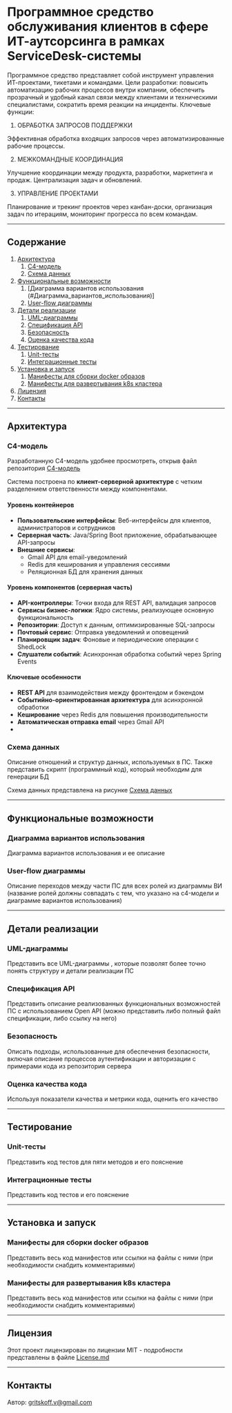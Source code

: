 # Программное средство обслуживания клиентов в сфере ИТ-аутсорсинга в рамках ServiceDesk-системы

Программное средство представляет собой инструмент управления ИТ-проектами, тикетами и командами.
Цели разработки: повысить автоматизацию рабочих процессов внутри компании, обеспечить прозрачный и удобный канал связи между клиентами и техническими специалистами, сократить время реакции на инциденты.
Ключевые функции:

1. ОБРАБОТКА ЗАПРОСОВ ПОДДЕРЖКИ

Эффективная обработка входящих запросов через автоматизированные рабочие процессы.

2. МЕЖКОМАНДНЫЕ КООРДИНАЦИЯ

Улучшение координации между продукта, разработки, маркетинга и продаж. Централизация задач и обновлений.

3. УПРАВЛЕНИЕ ПРОЕКТАМИ

Планирование и трекинг проектов через канбан-доски, организация задач по итерациям, мониторинг прогресса по всем командам.

---

## **Содержание**

1. [Архитектура](#Архитектура)
	1. [C4-модель](#C4-модель)
	2. [Схема данных](#Схема_данных)
2. [Функциональные возможности](#Функциональные_возможности)
	1. [Диаграмма вариантов использования (#Диаграмма_вариантов_использования)]
	2. [User-flow диаграммы](#User-flow_диаграммы)
3. [Детали реализации](#Детали_реализации)
	1. [UML-диаграммы](#UML-диаграммы)
	2. [Спецификация API](#Спецификация_API)
	3. [Безопасность](#Безопасность)
	4. [Оценка качества кода](#Оценка_качества_кода)
4. [Тестирование](#Тестирование)
	1. [Unit-тесты](#Unit-тесты)
	2. [Интеграционные тесты](#Интеграционные_тесты)
5. [Установка и  запуск](#installation)
	1. [Манифесты для сборки docker образов](#Манифесты_для_сборки_docker_образов)
	2. [Манифесты для развертывания k8s кластера](#Манифесты_для_развертывания_k8s_кластера)
6. [Лицензия](#Лицензия)
7. [Контакты](#Контакты)

---
## **Архитектура**

### C4-модель

Разработанную C4-модель удобнее просмотреть, открыв файл репозитория [C4-модель](./C4-Diplom.pdf)

Система построена по **клиент-серверной архитектуре** с четким разделением ответственности между компонентами.

#### Уровень контейнеров
- **Пользовательские интерфейсы**: Веб-интерфейсы для клиентов, администраторов и сотрудников
- **Серверная часть**: Java/Spring Boot приложение, обрабатывающее API-запросы
- **Внешние сервисы**: 
  - Gmail API для email-уведомлений
  - Redis для кеширования и управления сессиями
  - Реляционная БД для хранения данных

#### Уровень компонентов (серверная часть)
- **API-контроллеры**: Точки входа для REST API, валидация запросов
- **Сервисы бизнес-логики**: Ядро системы, реализующее основную функциональность
- **Репозитории**: Доступ к данным, оптимизированные SQL-запросы
- **Почтовый сервис**: Отправка уведомлений и оповещений
- **Планировщик задач**: Фоновые и периодические операции с ShedLock
- **Слушатели событий**: Асинхронная обработка событий через Spring Events

#### Ключевые особенности
- **REST API** для взаимодействия между фронтендом и бэкендом
- **Событийно-ориентированная архитектура** для асинхронной обработки
- **Кеширование** через Redis для повышения производительности
- **Автоматическая отправка email** через Gmail API
- 

### Схема данных

Описание отношений и структур данных, используемых в ПС. Также представить скрипт (программный код), который необходим для генерации БД

Схема данных представлена на рисунке [Схема данных](./database.png)

---

## **Функциональные возможности**

### Диаграмма вариантов использования

Диаграмма вариантов использования и ее описание

### User-flow диаграммы

Описание переходов между части ПС для всех ролей из диаграммы ВИ (название ролей должны совпадать с тем, что указано на c4-модели и диаграмме вариантов использования)


---

## **Детали реализации**

### UML-диаграммы

Представить все UML-диаграммы , которые позволят более точно понять структуру и детали реализации ПС

### Спецификация API

Представить описание реализованных функциональных возможностей ПС с использованием Open API (можно представить либо полный файл спецификации, либо ссылку на него)

### Безопасность

Описать подходы, использованные для обеспечения безопасности, включая описание процессов аутентификации и авторизации с примерами кода из репозитория сервера

### Оценка качества кода

Используя показатели качества и метрики кода, оценить его качество

---

## **Тестирование**

### Unit-тесты

Представить код тестов для пяти методов и его пояснение

### Интеграционные тесты

Представить код тестов и его пояснение

---

## **Установка и  запуск**

### Манифесты для сборки docker образов

Представить весь код манифестов или ссылки на файлы с ними (при необходимости снабдить комментариями)

### Манифесты для развертывания k8s кластера

Представить весь код манифестов или ссылки на файлы с ними (при необходимости снабдить комментариями)

---

## **Лицензия**

Этот проект лицензирован по лицензии MIT - подробности представлены в файле [License.md](./License)

---

## **Контакты**

Автор: gritskoff.v@gmail.com
